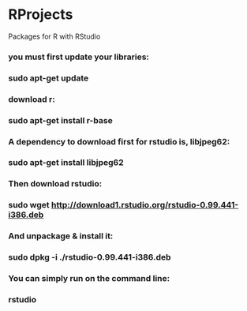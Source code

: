 # RProjects
Packages for R with RStudio

### you must first update your libraries:
### sudo apt-get update
### download r:
### sudo apt-get install r-base
### A dependency to download first for rstudio is, libjpeg62:
### sudo apt-get install libjpeg62
### Then download rstudio:
### sudo wget http://download1.rstudio.org/rstudio-0.99.441-i386.deb
### And unpackage & install it:
### sudo dpkg -i ./rstudio-0.99.441-i386.deb
### You can simply run on the command line:
### rstudio